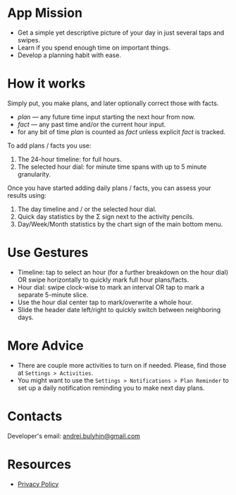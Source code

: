 # App Mission

- Get a simple yet descriptive picture of your day in just several taps and swipes.
- Learn if you spend enough time on important things.
- Develop a planning habit with ease.

# How it works

Simply put, you make plans, and later optionally correct those with facts.

- _plan_ &mdash; any future time input starting the next hour from now.
- _fact_ &mdash; any past time and/or the current hour input.
- for any bit of time _plan_ is counted as _fact_ unless explicit _fact_ is tracked.

To add plans / facts you use:

1. The 24-hour timeline: for full hours.
1. The selected hour dial: for minute time spans with up to 5 minute granularity.

Once you have started adding daily plans / facts, you can assess your results using:

1. The day timeline and / or the selected hour dial.
1. Quick day statistics by the &Sigma; sign next to the activity pencils.
1. Day/Week/Month statistics by the chart sign of the main bottom menu.

# Use Gestures

- Timeline: tap to select an hour (for a further breakdown on the hour dial) OR swipe horizontally to quickly mark full hour plans/facts.
- Hour dial: swipe clock-wise to mark an interval OR tap to mark a separate 5-minute slice.
- Use the hour dial center tap to mark/overwrite a whole hour.
- Slide the header date left/right to quickly switch between neighboring days.

# More Advice

- There are couple more activities to turn on if needed. Please, find those at `Settings > Activities`.
- You might want to use the `Settings > Notifications > Plan Reminder` to set up a daily notification reminding you to make next day plans.

# Contacts

Developer's email: andrei.bulyhin@gmail.com

# Resources

- [Privacy Policy](privacy-policy.md)
